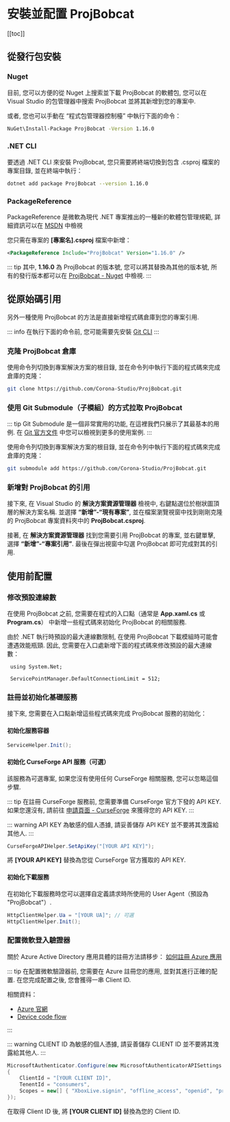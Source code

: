 # 安裝並配置 ProjBobcat

[[toc]]

## 從發行包安裝

### Nuget

目前, 您可以方便的從 Nuget 上搜索並下載 ProjBobcat 的軟體包, 您可以在 Visual Studio 的包管理器中搜索 ProjBobcat 並將其新增到您的專案中. 

或者, 您也可以手動在 “程式包管理器控制檯” 中執行下面的命令：
```bash
NuGet\Install-Package ProjBobcat -Version 1.16.0
```

### .NET CLI

要透過 .NET CLI 來安裝 ProjBobcat, 您只需要將終端切換到包含 .csproj 檔案的專案目錄, 並在終端中執行：
```bash
dotnet add package ProjBobcat --version 1.16.0
```

### PackageReference

PackageReference 是微軟為現代 .NET 專案推出的一種新的軟體包管理規範, 
詳細資訊可以在 [MSDN](https://learn.microsoft.com/en-us/nuget/consume-packages/package-references-in-project-files)
中檢視

您只需在專案的 **[專案名].csproj** 檔案中新增：
```xml
<PackageReference Include="ProjBobcat" Version="1.16.0" />
```

::: tip
其中, **1.16.0** 為 ProjBobcat 的版本號, 您可以將其替換為其他的版本號, 
所有的發行版本都可以在 [ProjBobcat - Nuget](https://www.nuget.org/packages/ProjBobcat#versions-body-tab) 中檢視. 
:::

## 從原始碼引用

另外一種使用 ProjBobcat 的方法是直接新增程式碼倉庫到您的專案引用. 

::: info
在執行下面的命令前, 您可能需要先安裝 [Git CLI](https://git-scm.com/)
:::

### 克隆 ProjBobcat 倉庫

使用命令列切換到專案解決方案的根目錄, 並在命令列中執行下面的程式碼來完成倉庫的克隆：

```bash
git clone https://github.com/Corona-Studio/ProjBobcat.git
```

### 使用 Git Submodule（子模組）的方式拉取 ProjBobcat

::: tip
Git Submodule 是一個非常實用的功能, 在這裡我們只展示了其最基本的用例. 
在 [Git 官方文件](https://git-scm.com/book/en/v2/Git-Tools-Submodules) 中您可以檢視到更多的使用案例. 
:::

使用命令列切換到專案解決方案的根目錄, 並在命令列中執行下面的程式碼來完成倉庫的克隆：

```bash
git submodule add https://github.com/Corona-Studio/ProjBobcat.git
```

### 新增對 ProjBobcat 的引用

接下來, 在 Visual Studio 的 **解決方案資源管理器** 檢視中, 右鍵點選位於樹狀圖頂層的解決方案名稱. 
並選擇 **“新增”-“現有專案”**, 並在檔案瀏覽視窗中找到剛剛克隆的 ProjBobcat 專案資料夾中的 **ProjBobcat.csproj**. 

接著, 在 **解決方案資源管理器** 找到您需要引用 ProjBobcat 的專案, 並右鍵單擊, 選擇 **“新增”-“專案引用”**. 
最後在彈出視窗中勾選 ProjBobcat 即可完成對其的引用. 

## 使用前配置

### 修改預設連線數

在使用 ProjBobcat 之前, 您需要在程式的入口點（通常是 **App.xaml.cs** 或 **Program.cs**）
中新增一些程式碼來初始化 ProjBobcat 的相關服務. 

由於 .NET 執行時預設的最大連線數限制, 在使用 ProjBobcat 下載模組時可能會遭遇效能瓶頸. 
因此, 您需要在入口處新增下面的程式碼來修改預設的最大連線數：

```c#{3}
 using System.Net;

 ServicePointManager.DefaultConnectionLimit = 512;
```

### 註冊並初始化基礎服務

接下來, 您需要在入口點新增這些程式碼來完成 ProjBobcat 服務的初始化：

#### 初始化服務容器

```c#
ServiceHelper.Init();
```

#### 初始化 CurseForge API 服務（可選）

該服務為可選專案, 如果您沒有使用任何 CurseForge 相關服務, 您可以忽略這個步驟. 

::: tip
在註冊 CurseForge 服務前, 您需要準備 CurseForge 官方下發的 API KEY. 
如果您還沒有, 請前往 [申請頁面 - CurseForge](https://support.curseforge.com/en/support/solutions/articles/9000208346-about-the-curseforge-api-and-how-to-apply-for-a-key)
來獲得您的 API KEY. 
:::

::: warning
API KEY 為敏感的個人憑據, 請妥善儲存 API KEY 並不要將其洩露給其他人. 
:::

```c#
CurseForgeAPIHelper.SetApiKey("[YOUR API KEY]");
```

將 **[YOUR API KEY]** 替換為您從 CurseForge 官方獲取的 API KEY. 

#### 初始化下載服務

在初始化下載服務時您可以選擇自定義請求時所使用的 User Agent（預設為 "ProjBobcat"）. 

```c#
HttpClientHelper.Ua = "[YOUR UA]"; // 可選
HttpClientHelper.Init();
```

### 配置微軟登入驗證器

關於 Azure Active Directory 應用具體的註冊方法請移步：
[如何註冊 Azure 應用](/zhTW/projbobcat/createNewAzureApp)

::: tip
在配置微軟驗證器前, 您需要在 Azure 註冊您的應用, 並對其進行正確的配置. 
在您完成配置之後, 您會獲得一串 Client ID. 

相關資料：

- [Azure 官網](https://azure.microsoft.com/en-us/)
- [Device code flow](https://learn.microsoft.com/en-us/azure/active-directory/develop/scenario-desktop-acquire-token-device-code-flow?tabs=dotnet)

:::

::: warning
CLIENT ID 為敏感的個人憑據, 請妥善儲存 CLIENT ID 並不要將其洩露給其他人. 
:::

```c#
MicrosoftAuthenticator.Configure(new MicrosoftAuthenticatorAPISettings
{
    ClientId = "[YOUR CLIENT ID]",
    TenentId = "consumers",
    Scopes = new[] { "XboxLive.signin", "offline_access", "openid", "profile", "email" }
});
```

在取得 Client ID 後, 將 **[YOUR CLIENT ID]** 替換為您的 Client ID. 
